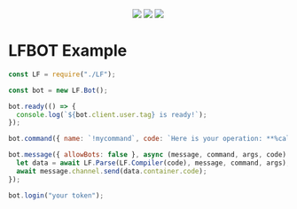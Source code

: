 <div align="center">
  <img src="https://img.shields.io/github/languages/top/Lawynnn/LF?style=flat-square"/>
  <img src="https://sonarcloud.io/api/project_badges/measure?project=LF&metric=ncloc"/>
  <img src="https://img.shields.io/github/stars/Lawynnn/LF?color=5ac18e&label=Stars&style=flat-square"/>
</div>

# LFBOT Example

```js
const LF = require("./LF");

const bot = new LF.Bot();

bot.ready(() => {
  console.log(`${bot.client.user.tag} is ready!`);
});

bot.command({ name: `!mycommand`, code: `Here is your operation: **%calc(%arg)**` });

bot.message({ allowBots: false }, async (message, command, args, code) => {
  let data = await LF.Parse(LF.Compiler(code), message, command, args);
  await message.channel.send(data.container.code);
});

bot.login("your token");
```
